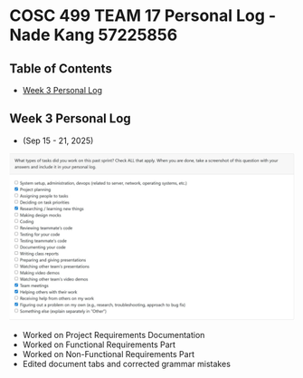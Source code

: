# COSC 499 TEAM 17 Personal Log - Nade Kang 57225856

## Table of Contents

- [Week 3 Personal Log](#wekk-3-personal-log)

## Week 3 Personal Log

- (Sep 15 - 21, 2025)

![Nade Kang Week 3 Personal Log](https://github.com/ErenSun408/COSC499-Team17/blob/main/personal_log_img/NADE_KANG_COSC499_WEEK3_PEER-EVAL.JPG?raw=true)

- Worked on Project Requirements Documentation
- Worked on Functional Requirements Part
- Worked on Non-Functional Requirements Part
- Edited document tabs and corrected grammar mistakes
